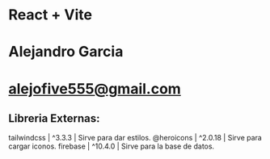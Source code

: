 # React + Vite

# Alejandro Garcia
# alejofive555@gmail.com

## Libreria Externas:

  tailwindcss | ^3.3.3   | Sirve para dar estilos.
  @heroicons  | ^2.0.18  | Sirve para cargar iconos.
  firebase    | ^10.4.0  | Sirve para la base de datos.


